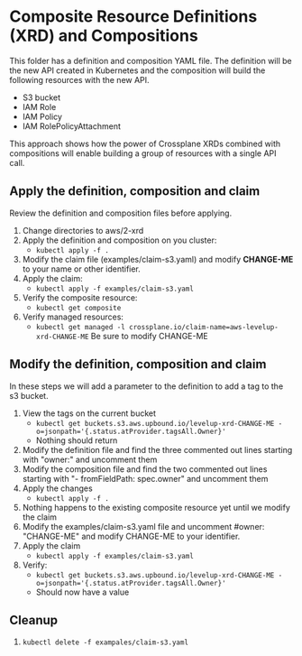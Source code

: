 # Composite Resource Definitions (XRD) and Compositions

This folder has a definition and composition YAML file. The definition will be the new API created in Kubernetes
and the composition will build the following resources with the new API.

* S3 bucket
* IAM Role
* IAM Policy
* IAM RolePolicyAttachment

This approach shows how the power of Crossplane XRDs combined with compositions will enable building a group of resources
with a single API call.

## Apply the definition, composition and claim
Review the definition and composition files before applying.

1. Change directories to aws/2-xrd
2. Apply the definition and composition on you cluster: 
   * `kubectl apply -f .`
3. Modify the claim file (examples/claim-s3.yaml) and modify **CHANGE-ME** to your name or other identifier.
4. Apply the claim:
   * `kubectl apply -f examples/claim-s3.yaml`
5. Verify the composite resource:
   * `kubectl get composite`
6. Verify managed resources: 
   * `kubectl get managed -l crossplane.io/claim-name=aws-levelup-xrd-CHANGE-ME` Be sure to modify CHANGE-ME

## Modify the definition, composition and claim
In these steps we will add a parameter to the definition to add a tag to the s3 bucket.

1. View the tags on the current bucket
   * `kubectl get buckets.s3.aws.upbound.io/levelup-xrd-CHANGE-ME -o=jsonpath='{.status.atProvider.tagsAll.Owner}'`
   * Nothing should return
2. Modify the definition file and find the three commented out lines starting with "owner:" and uncomment them
3. Modify the composition file and find the two commented out lines starting with "- fromFieldPath: spec.owner" and uncomment them
4. Apply the changes
   * `kubectl apply -f .`
5. Nothing happens to the existing composite resource yet until we modify the claim
6. Modify the examples/claim-s3.yaml file and uncomment #owner: "CHANGE-ME" and modify CHANGE-ME to your identifier.
7. Apply the claim
   * `kubectl apply -f examples/claim-s3.yaml`
8. Verify:
   * `kubectl get buckets.s3.aws.upbound.io/levelup-xrd-CHANGE-ME -o=jsonpath='{.status.atProvider.tagsAll.Owner}'`
   * Should now have a value

## Cleanup

1. `kubectl delete -f exampales/claim-s3.yaml`